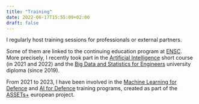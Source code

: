 ```yaml
---
title: "Training"
date: 2022-06-17T15:55:09+02:00
draft: false
---
```


I regularly host training sessions for professionals or external partners.

Some of them are linked to the continuing education program at [ENSC](https://ensc.bordeaux-inp.fr). More precisely, I recently took part in the [Artificial Intelligence](https://ensc.bordeaux-inp.fr/fr/formation-courte-intelligence-artificielle) short course (in 2021 and 2022) and the [Big Data and Statistics for Engineers](https://ensc.bordeaux-inp.fr/fr/du-big-data-et-statistique-pour-lingenieur) university diploma (since 2019).

From 2021 to 2023, I have been involved in the [Machine Learning for Defence](https://assets-plus.eu/education-training/machine-learning-for-defence/) and [AI for Defence](https://year-of-skills.europa.eu/events-and-activities/assets-education-training-programme-ai-defence-2023-05-22_en) training programs, created as part of the [ASSETs+](https://assets-plus.eu/) european project.

